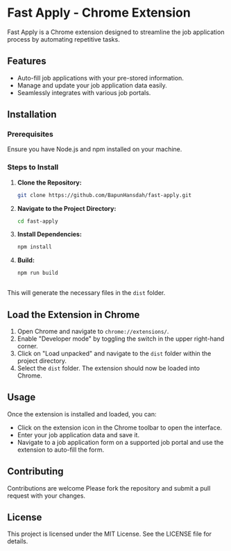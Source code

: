# Fast Apply - Chrome Extension

Fast Apply is a Chrome extension designed to streamline the job application process by automating repetitive tasks.

## Features

- Auto-fill job applications with your pre-stored information.
- Manage and update your job application data easily.
- Seamlessly integrates with various job portals.

## Installation

### Prerequisites

Ensure you have Node.js and npm installed on your machine.

### Steps to Install

1. **Clone the Repository:**

   ```bash
   git clone https://github.com/BapunHansdah/fast-apply.git

2. **Navigate to the Project Directory:**

   ```bash
   cd fast-apply

2. **Install Dependencies:**

   ```bash
   npm install

2. **Build:**

   ```bash
   npm run build
 
This will generate the necessary files in the `dist` folder.

## Load the Extension in Chrome

1. Open Chrome and navigate to `chrome://extensions/`.
2. Enable "Developer mode" by toggling the switch in the upper right-hand corner.
3. Click on "Load unpacked" and navigate to the `dist` folder within the project directory.
4. Select the `dist` folder. The extension should now be loaded into Chrome.

## Usage

Once the extension is installed and loaded, you can:

- Click on the extension icon in the Chrome toolbar to open the interface.
- Enter your job application data and save it.
- Navigate to a job application form on a supported job portal and use the extension to auto-fill the form.

## Contributing

Contributions are welcome Please fork the repository and submit a pull request with your changes.

## License

This project is licensed under the MIT License. See the LICENSE file for details.
   